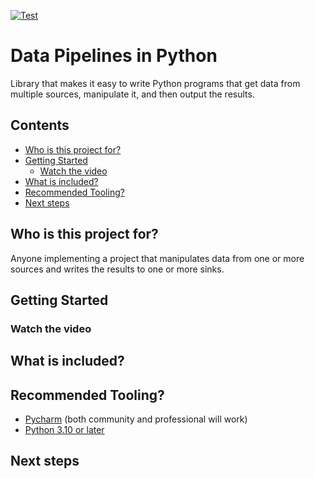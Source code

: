 
[![Test](../../actions/workflows/test.yml/badge.svg)](../../actions/workflows/test.yml)

# Data Pipelines in Python
Library that makes it easy to write Python programs that get data from multiple sources, manipulate it, and then output the results. 

## Contents

  * [Who is this project for?](#who-is-this-project-for)
  * [Getting Started](#getting-started)
    * [Watch the video](#watch-the-video)
  * [What is included?](#what-is-included)
  * [Recommended Tooling?](#recommended-tooling)
  * [Next steps](#next-steps)

## Who is this project for?
Anyone implementing a project that manipulates data from one or more sources and writes the results to one or more sinks.

## Getting Started


### Watch the video



## What is included?



## Recommended Tooling?

* [Pycharm](https://www.jetbrains.com/pycharm/download/#section=mac) (both community and professional will work)
* [Python 3.10 or later](https://www.python.org/downloads/)

## Next steps
